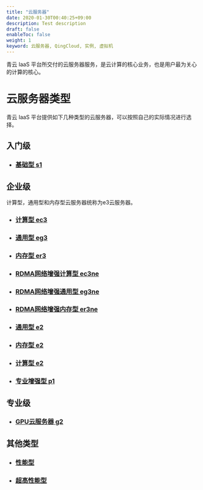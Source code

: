 ```yaml
---
title: "云服务器"
date: 2020-01-30T00:40:25+09:00
description: Test description
draft: false
enableToc: false
weight: 1
keyword: 云服务器, QingCloud, 实例, 虚拟机
---
```


青云 IaaS 平台所交付的云服务器服务，是云计算的核心业务，也是用户最为关心的计算的核心。

# 云服务器类型

青云 IaaS 平台提供如下几种类型的云服务器，可以按照自己的实际情况进行选择。

## 入门级

- ### [基础型 s1](../../intro/basic/#基础型-s1)

## 企业级

计算型，通用型和内存型云服务器统称为e3云服务器。

- ### [计算型 ec3](../../intro/enterprise/#计算型-ec3)

- ### [通用型 eg3](../../intro/enterprise/#通用型-eg3)

- ### [内存型 er3](../../intro/enterprise/#内存型-er3)

- ### [RDMA网络增强计算型 ec3ne](../../intro/enterprise/#网络增强计算型-ec3ne)

- ### [RDMA网络增强通用型 eg3ne](../../intro/enterprise/#网络增强通用型-eg3ne)

- ### [RDMA网络增强内存型 er3ne](../../intro/enterprise/#网络增强内存型-er3ne)

- ### [通用型 e2](../../intro/enterprise/#通用型-e2)

- ### [内存型 e2](../../intro/enterprise/#内存型-e2)

- ### [计算型 e2](../../intro/enterprise/#计算型-e2)

- ### [专业增强型 p1](../../intro/enterprise/#专业增强型-p1)

## 专业级

- ### [GPU云服务器 g2](../../intro/professional/#gpu云服务器-g2)


## 其他类型

- ### [性能型](../../intro/other/#性能型)

- ### [超高性能型](../../intro/other/#超高性能型)